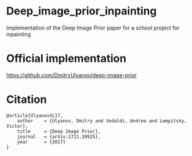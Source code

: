 # Deep_image_prior_inpainting

Implementation of the Deep Image Prior paper for a school project for inpainting

# Official implementation

https://github.com/DmitryUlyanov/deep-image-prior

# Citation

```
@article{UlyanovVL17,
    author    = {Ulyanov, Dmitry and Vedaldi, Andrea and Lempitsky, Victor},
    title     = {Deep Image Prior},
    journal   = {arXiv:1711.10925},
    year      = {2017}
}
```
